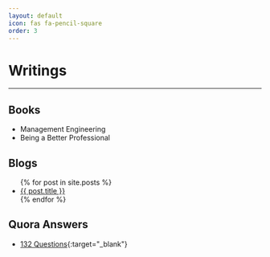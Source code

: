 ```yaml
---
layout: default
icon: fas fa-pencil-square
order: 3
---
```


# Writings
---

## Books
- Management Engineering
- Being a Better Professional

## Blogs
  <ul>
    {% for post in site.posts %}
      <li><a href="{{ post.url }}">{{ post.title }}</a></li>
    {% endfor %}
  </ul>

## Quora Answers

  - [132 Questions](https://www.quora.com/profile/Kumar-Bhot/answers){:target="_blank"}

